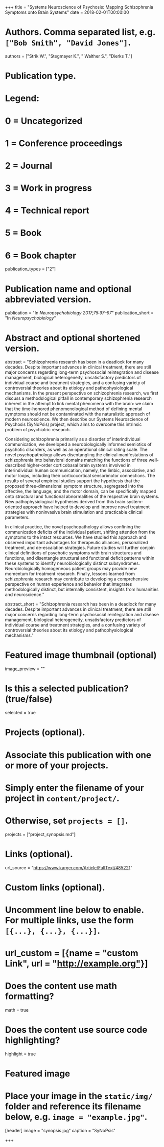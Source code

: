 +++
title = "Systems Neuroscience of Psychosis: Mapping Schizophrenia Symptoms onto Brain Systems"
date = 2018-02-01T00:00:00

# Authors. Comma separated list, e.g. `["Bob Smith", "David Jones"]`.
authors = ["Strik W.", "Stegmayer K.", " Walther S.", "Dierks T."]

# Publication type.
# Legend:
# 0 = Uncategorized
# 1 = Conference proceedings
# 2 = Journal
# 3 = Work in progress
# 4 = Technical report
# 5 = Book
# 6 = Book chapter
publication_types = ["2"]

# Publication name and optional abbreviated version.
publication = "In *Neuropsychobiology 2017;75:97–97*"
publication_short = "In *Neuropsychobiology*"

# Abstract and optional shortened version.
abstract = "Schizophrenia research has been in a deadlock for many decades. Despite important advances in clinical treatment, there are still major concerns regarding long-term psychosocial reintegration and disease management, biological heterogeneity, unsatisfactory predictors of individual course and treatment strategies, and a confusing variety of controversial theories about its etiology and pathophysiological mechanisms. In the present perspective on schizophrenia research, we first discuss a methodological pitfall in contemporary schizophrenia research inherent in the attempt to link mental phenomena with the brain: we claim that the time-honored phenomenological method of defining mental symptoms should not be contaminated with the naturalistic approach of modern neuroscience. We then describe our Systems Neuroscience of Psychosis (SyNoPsis) project, which aims to overcome this intrinsic problem of psychiatric research. 

Considering schizophrenia primarily as a disorder of interindividual communication, we developed a neurobiologically informed semiotics of psychotic disorders, as well as an operational clinical rating scale. The novel psychopathology allows disentangling the clinical manifestations of schizophrenia into behavioral domains matching the functions of three well-described higher-order corticobasal brain systems involved in interindividual human communication, namely, the limbic, associative, and motor loops, including their corticocortical sensorimotor connections. The results of several empirical studies support the hypothesis that the proposed three-dimensional symptom structure, segregated into the affective, the language, and the motor domain, can be specifically mapped onto structural and functional abnormalities of the respective brain systems. New pathophysiological hypotheses derived from this brain system-oriented approach have helped to develop and improve novel treatment strategies with noninvasive brain stimulation and practicable clinical parameters. 

In clinical practice, the novel psychopathology allows confining the communication deficits of the individual patient, shifting attention from the symptoms to the intact resources. We have studied this approach and observed important advantages for therapeutic alliances, personalized treatment, and de-escalation strategies. Future studies will further conjoin clinical definitions of psychotic symptoms with brain structures and functions, and disentangle structural and functional deficit patterns within these systems to identify neurobiologically distinct subsyndromes. Neurobiologically homogeneous patient groups may provide new momentum for treatment research. Finally, lessons learned from schizophrenia research may contribute to developing a comprehensive perspective on human experience and behavior that integrates methodologically distinct, but internally consistent, insights from humanities and neuroscience."

abstract_short = "Schizophrenia research has been in a deadlock for many decades. Despite important advances in clinical treatment, there are still major concerns regarding long-term psychosocial reintegration and disease management, biological heterogeneity, unsatisfactory predictors of individual course and treatment strategies, and a confusing variety of controversial theories about its etiology and pathophysiological mechanisms."


# Featured image thumbnail (optional)
image_preview = ""

# Is this a selected publication? (true/false)
selected = true

# Projects (optional).
#   Associate this publication with one or more of your projects.
#   Simply enter the filename of your project in `content/project/`.
#   Otherwise, set `projects = []`.
projects = ["project_synopsis.md"]

# Links (optional).
url_source = "https://www.karger.com/Article/FullText/485221"

# Custom links (optional).
#   Uncomment line below to enable. For multiple links, use the form `[{...}, {...}, {...}]`.
# url_custom = [{name = "custom Link", url = "http://example.org"}]

# Does the content use math formatting?
math = true

# Does the content use source code highlighting?
highlight = true

# Featured image
# Place your image in the `static/img/` folder and reference its filename below, e.g. `image = "example.jpg"`.
[header]
image = "synopsis.jpg"
caption = "SyNoPsis"

+++

